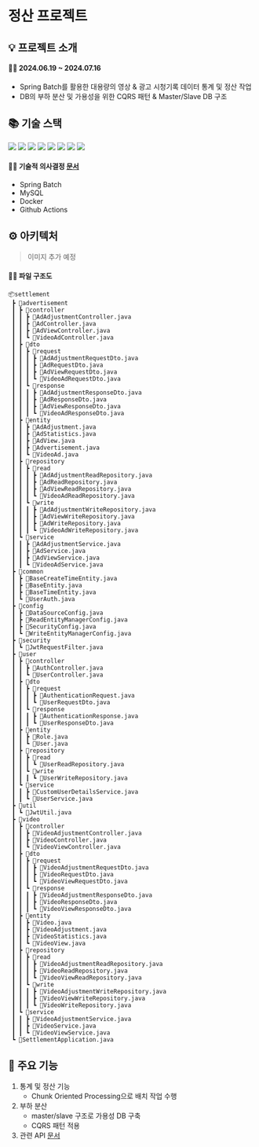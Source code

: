 # 정산 프로젝트

## 💡 프로젝트 소개

#### 🧑‍💻 2024.06.19 ~ 2024.07.16

- Spring Batch를 활용한 대용량의 영상 & 광고 시청기록 데이터 통계 및 정산 작업
- DB의 부하 분산 및 가용성을 위한 CQRS 패턴 & Master/Slave DB 구조

## 📚 기술 스택
<img src="https://img.shields.io/badge/Spring Boot-6DB33F?style=for-the-badge&logo=Spring Boot&logoColor=white">
<img src="https://img.shields.io/badge/Spring Security-6DB33F?style=for-the-badge&logo=Spring Security&logoColor=white">
<img src="https://img.shields.io/badge/Gradle-02303A?style=for-the-badge&logo=Gradle&logoColor=white">
<img src="https://img.shields.io/badge/MySQL-4479A1?style=for-the-badge&logo=MySQL&logoColor=white">
<img src="https://img.shields.io/badge/Docker-2496ED?style=for-the-badge&logo=Docker&logoColor=white">
<img src="https://img.shields.io/badge/Github Actions-2088FF?style=for-the-badge&logo=Github Actions&logoColor=white">
<img src="https://img.shields.io/badge/AWS EC2-FF9900?style=for-the-badge&logo=Spring Boot&logoColor=white">
<img src="https://img.shields.io/badge/AWS Route 53-8C4FFF?style=for-the-badge&logo=Spring Boot&logoColor=white">

<p/>

#### 🧑‍💻 기술적 의사결정 [문서](https://available-snow-c33.notion.site/262cb2b4de4e4b269c862f2a5a17a347)

- Spring Batch
- MySQL
- Docker
- Github Actions

## ⚙️ 아키텍처

> 이미지 추가 예정


#### 🧑‍💻 파일 구조도

```
📦settlement
 ┣ 📂advertisement
 ┃ ┣ 📂controller
 ┃ ┃ ┣ 📜AdAdjustmentController.java
 ┃ ┃ ┣ 📜AdController.java
 ┃ ┃ ┣ 📜AdViewController.java
 ┃ ┃ ┗ 📜VideoAdController.java
 ┃ ┣ 📂dto
 ┃ ┃ ┣ 📂request
 ┃ ┃ ┃ ┣ 📜AdAdjustmentRequestDto.java
 ┃ ┃ ┃ ┣ 📜AdRequestDto.java
 ┃ ┃ ┃ ┣ 📜AdViewRequestDto.java
 ┃ ┃ ┃ ┗ 📜VideoAdRequestDto.java
 ┃ ┃ ┗ 📂response
 ┃ ┃ ┃ ┣ 📜AdAdjustmentResponseDto.java
 ┃ ┃ ┃ ┣ 📜AdResponseDto.java
 ┃ ┃ ┃ ┣ 📜AdViewResponseDto.java
 ┃ ┃ ┃ ┗ 📜VideoAdResponseDto.java
 ┃ ┣ 📂entity
 ┃ ┃ ┣ 📜AdAdjustment.java
 ┃ ┃ ┣ 📜AdStatistics.java
 ┃ ┃ ┣ 📜AdView.java
 ┃ ┃ ┣ 📜Advertisement.java
 ┃ ┃ ┗ 📜VideoAd.java
 ┃ ┣ 📂repository
 ┃ ┃ ┣ 📂read
 ┃ ┃ ┃ ┣ 📜AdAdjustmentReadRepository.java
 ┃ ┃ ┃ ┣ 📜AdReadRepository.java
 ┃ ┃ ┃ ┣ 📜AdViewReadRepository.java
 ┃ ┃ ┃ ┗ 📜VideoAdReadRepository.java
 ┃ ┃ ┗ 📂write
 ┃ ┃ ┃ ┣ 📜AdAdjustmentWriteRepository.java
 ┃ ┃ ┃ ┣ 📜AdViewWriteRepository.java
 ┃ ┃ ┃ ┣ 📜AdWriteRepository.java
 ┃ ┃ ┃ ┗ 📜VideoAdWriteRepository.java
 ┃ ┗ 📂service
 ┃ ┃ ┣ 📜AdAdjustmentService.java
 ┃ ┃ ┣ 📜AdService.java
 ┃ ┃ ┣ 📜AdViewService.java
 ┃ ┃ ┗ 📜VideoAdService.java
 ┣ 📂common
 ┃ ┣ 📜BaseCreateTimeEntity.java
 ┃ ┣ 📜BaseEntity.java
 ┃ ┣ 📜BaseTimeEntity.java
 ┃ ┗ 📜UserAuth.java
 ┣ 📂config
 ┃ ┣ 📜DataSourceConfig.java
 ┃ ┣ 📜ReadEntityManagerConfig.java
 ┃ ┣ 📜SecurityConfig.java
 ┃ ┗ 📜WriteEntityManagerConfig.java
 ┣ 📂security
 ┃ ┗ 📜JwtRequestFilter.java
 ┣ 📂user
 ┃ ┣ 📂controller
 ┃ ┃ ┣ 📜AuthController.java
 ┃ ┃ ┗ 📜UserController.java
 ┃ ┣ 📂dto
 ┃ ┃ ┣ 📂request
 ┃ ┃ ┃ ┣ 📜AuthenticationRequest.java
 ┃ ┃ ┃ ┗ 📜UserRequestDto.java
 ┃ ┃ ┗ 📂response
 ┃ ┃ ┃ ┣ 📜AuthenticationResponse.java
 ┃ ┃ ┃ ┗ 📜UserResponseDto.java
 ┃ ┣ 📂entity
 ┃ ┃ ┣ 📜Role.java
 ┃ ┃ ┗ 📜User.java
 ┃ ┣ 📂repository
 ┃ ┃ ┣ 📂read
 ┃ ┃ ┃ ┗ 📜UserReadRepository.java
 ┃ ┃ ┗ 📂write
 ┃ ┃ ┃ ┗ 📜UserWriteRepository.java
 ┃ ┗ 📂service
 ┃ ┃ ┣ 📜CustomUserDetailsService.java
 ┃ ┃ ┗ 📜UserService.java
 ┣ 📂util
 ┃ ┗ 📜JwtUtil.java
 ┣ 📂video
 ┃ ┣ 📂controller
 ┃ ┃ ┣ 📜VideoAdjustmentController.java
 ┃ ┃ ┣ 📜VideoController.java
 ┃ ┃ ┗ 📜VideoViewController.java
 ┃ ┣ 📂dto
 ┃ ┃ ┣ 📂request
 ┃ ┃ ┃ ┣ 📜VideoAdjustmentRequestDto.java
 ┃ ┃ ┃ ┣ 📜VideoRequestDto.java
 ┃ ┃ ┃ ┗ 📜VideoViewRequestDto.java
 ┃ ┃ ┗ 📂response
 ┃ ┃ ┃ ┣ 📜VideoAdjustmentResponseDto.java
 ┃ ┃ ┃ ┣ 📜VideoResponseDto.java
 ┃ ┃ ┃ ┗ 📜VideoViewResponseDto.java
 ┃ ┣ 📂entity
 ┃ ┃ ┣ 📜Video.java
 ┃ ┃ ┣ 📜VideoAdjustment.java
 ┃ ┃ ┣ 📜VideoStatistics.java
 ┃ ┃ ┗ 📜VideoView.java
 ┃ ┣ 📂repository
 ┃ ┃ ┣ 📂read
 ┃ ┃ ┃ ┣ 📜VideoAdjustmentReadRepository.java
 ┃ ┃ ┃ ┣ 📜VideoReadRepository.java
 ┃ ┃ ┃ ┗ 📜VideoViewReadRepository.java
 ┃ ┃ ┗ 📂write
 ┃ ┃ ┃ ┣ 📜VideoAdjustmentWriteRepository.java
 ┃ ┃ ┃ ┣ 📜VideoViewWriteRepository.java
 ┃ ┃ ┃ ┗ 📜VideoWriteRepository.java
 ┃ ┗ 📂service
 ┃ ┃ ┣ 📜VideoAdjustmentService.java
 ┃ ┃ ┣ 📜VideoService.java
 ┃ ┃ ┗ 📜VideoViewService.java
 ┗ 📜SettlementApplication.java
```

## 🫧 주요 기능
1. 통계 및 정산 기능
    - Chunk Oriented Processing으로 배치 작업 수행
2. 부하 분산
    - master/slave 구조로 가용성 DB 구축
    - CQRS 패턴 적용
3. 관련 API [문서](https://available-snow-c33.notion.site/API-30c1782c32364730b292483c0f49de61?pvs=4)
